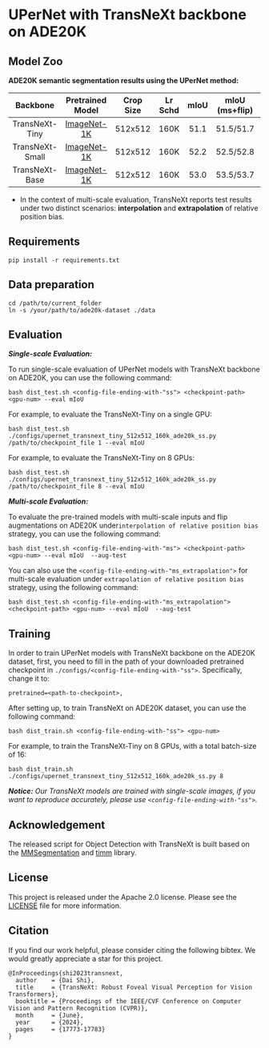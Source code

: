 # UPerNet with TransNeXt backbone on ADE20K

## Model Zoo

**ADE20K semantic segmentation results using the UPerNet method:**

| Backbone | Pretrained Model| Crop Size |Lr Schd| mIoU|mIoU (ms+flip)| #Params | Download |Config| Log |
|:---:|:---:|:---:|:---:|:---:|:---:|:---:|:---:|:---:|:---:|
| TransNeXt-Tiny | [ImageNet-1K](https://huggingface.co/DaiShiResearch/transnext-tiny-224-1k/resolve/main/transnext_tiny_224_1k.pth?download=true)|512x512|160K|51.1|51.5/51.7|59M|[model](https://huggingface.co/DaiShiResearch/upernet-transnext-tiny-ade/resolve/main/upernet_transnext_tiny_512x512_160k_ade20k_in1k.pth?download=true)|[config](/segmentation/upernet/configs/upernet_transnext_tiny_512x512_160k_ade20k_ss.py)|[log](https://huggingface.co/DaiShiResearch/upernet-transnext-tiny-ade/blob/main/upernet_transnext_tiny_512x512_160k_ade20k_ss.log.json)|
| TransNeXt-Small | [ImageNet-1K](https://huggingface.co/DaiShiResearch/transnext-small-224-1k/resolve/main/transnext_small_224_1k.pth?download=true)|512x512|160K|52.2|52.5/52.8|80M|[model](https://huggingface.co/DaiShiResearch/upernet-transnext-small-ade/resolve/main/upernet_transnext_small_512x512_160k_ade20k_in1k.pth?download=true)|[config](/segmentation/upernet/configs/upernet_transnext_small_512x512_160k_ade20k_ss.py)|[log](https://huggingface.co/DaiShiResearch/upernet-transnext-small-ade/blob/main/upernet_transnext_small_512x512_160k_ade20k_ss.log.json)|
| TransNeXt-Base | [ImageNet-1K](https://huggingface.co/DaiShiResearch/transnext-base-224-1k/resolve/main/transnext_base_224_1k.pth?download=true)|512x512|160K|53.0|53.5/53.7|121M|[model](https://huggingface.co/DaiShiResearch/upernet-transnext-base-ade/resolve/main/upernet_transnext_base_512x512_160k_ade20k_in1k.pth?download=true)|[config](/segmentation/upernet/configs/upernet_transnext_base_512x512_160k_ade20k_ss.py)|[log](https://huggingface.co/DaiShiResearch/upernet-transnext-base-ade/blob/main/upernet_transnext_base_512x512_160k_ade20k_ss.log.json)|
* In the context of multi-scale evaluation, TransNeXt reports test results under two distinct scenarios: **interpolation** and **extrapolation** of relative position bias. 

## Requirements

    pip install -r requirements.txt

## Data preparation

    cd /path/to/current_folder
    ln -s /your/path/to/ade20k-dataset ./data

## Evaluation

***Single-scale Evaluation:***

To run single-scale evaluation of UPerNet models with TransNeXt backbone on ADE20K, you can use the following command:

    bash dist_test.sh <config-file-ending-with-"ss"> <checkpoint-path> <gpu-num> --eval mIoU

For example, to evaluate the TransNeXt-Tiny on a single GPU:
    
    bash dist_test.sh ./configs/upernet_transnext_tiny_512x512_160k_ade20k_ss.py /path/to/checkpoint_file 1 --eval mIoU
    
For example, to evaluate the TransNeXt-Tiny on 8 GPUs:
    
    bash dist_test.sh ./configs/upernet_transnext_tiny_512x512_160k_ade20k_ss.py /path/to/checkpoint_file 8 --eval mIoU

***Multi-scale Evaluation:***

To evaluate the pre-trained models with multi-scale inputs and flip augmentations on ADE20K under`interpolation of relative position bias` strategy, you can use the following command:
    
    bash dist_test.sh <config-file-ending-with-"ms"> <checkpoint-path> <gpu-num> --eval mIoU  --aug-test

You can also use the `<config-file-ending-with-"ms_extrapolation">` for multi-scale evaluation under `extrapolation of relative position bias` strategy, using the following command:

    bash dist_test.sh <config-file-ending-with-"ms_extrapolation"> <checkpoint-path> <gpu-num> --eval mIoU  --aug-test

## Training
In order to train UPerNet models with TransNeXt backbone on the ADE20K dataset, first, you need to fill in the path of your downloaded pretrained checkpoint in `./configs/<config-file-ending-with-"ss">`. Specifically, change it to:
    
    pretrained=<path-to-checkpoint>, 

After setting up, to train TransNeXt on ADE20K dataset, you can use the following command:
    
    bash dist_train.sh <config-file-ending-with-"ss"> <gpu-num> 

For example, to train the TransNeXt-Tiny on 8 GPUs, with a total batch-size of 16:

    bash dist_train.sh ./configs/upernet_transnext_tiny_512x512_160k_ade20k_ss.py 8

***Notice:** Our TransNeXt models are trained with single-scale images, if you want to reproduce accurately, please use `<config-file-ending-with-"ss">`.*

## Acknowledgement

The released script for Object Detection with TransNeXt is built based on the [MMSegmentation](https://github.com/open-mmlab/mmsegmentation) and [timm](https://github.com/huggingface/pytorch-image-models) library.

## License

This project is released under the Apache 2.0 license. Please see the [LICENSE](/LICENSE) file for more information.


## Citation

If you find our work helpful, please consider citing the following bibtex. We would greatly appreciate a star for this
project.

    @InProceedings{shi2023transnext,
      author    = {Dai Shi},
      title     = {TransNeXt: Robust Foveal Visual Perception for Vision Transformers},
      booktitle = {Proceedings of the IEEE/CVF Conference on Computer Vision and Pattern Recognition (CVPR)},
      month     = {June},
      year      = {2024},
      pages     = {17773-17783}
    }